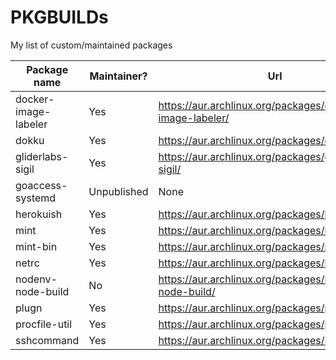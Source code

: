 # PKGBUILDs
My list of custom/maintained packages

| Package name         | Maintainer? | Url                                                      |
| -------------------- | ----------- | -------------------------------------------------------- |
| docker-image-labeler | Yes         | https://aur.archlinux.org/packages/docker-image-labeler/ |
| dokku                | Yes         | https://aur.archlinux.org/packages/dokku/                |
| gliderlabs-sigil     | Yes         | https://aur.archlinux.org/packages/gliderlabs-sigil/     |
| goaccess-systemd     | Unpublished | None                                                     |
| herokuish            | Yes         | https://aur.archlinux.org/packages/herokuish/            |
| mint                 | Yes         | https://aur.archlinux.org/packages/mint/                 |
| mint-bin             | Yes         | https://aur.archlinux.org/packages/mint-bin/             |
| netrc                | Yes         | https://aur.archlinux.org/packages/netrc/                |
| nodenv-node-build    | No          | https://aur.archlinux.org/packages/nodenv-node-build/    |
| plugn                | Yes         | https://aur.archlinux.org/packages/plugn/                |
| procfile-util        | Yes         | https://aur.archlinux.org/packages/procfile-util/        |
| sshcommand           | Yes         | https://aur.archlinux.org/packages/sshcommand/           |
